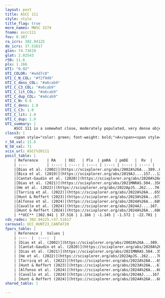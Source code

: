 ```yaml
---
layout: post
title: ASCC 111
style: style
title_flag: true
more_names: MWSC 3274
fname: ascc111
fov: 0.387
ra_icrs: 302.94125
de_icrs: 37.51617
glon: 74.73619
glat: 2.02543
r50: 11.6
plx: 1.166
UTI: "0.92"
UTI_COLOR: "#add7c0"
UTI_C_N_COL: "#f2f9d6"
UTI_C_dens_COL: "#a6cab9"
UTI_C_C3_COL: "#a6cab9"
UTI_C_lit_COL: "#a6cab9"
UTI_C_dup_COL: "#a6cab9"
UTI_C_N: 0.6
UTI_C_dens: 1.0
UTI_C_C3: 1.0
UTI_C_lit: 1.0
UTI_C_dup: 1.0
UTI_summary: |
    ASCC 111 is a somewhat close, moderately populated, very dense object of very high C3 quality. It is very well-studied in the literature.
class3: |
    <span style="color: green; font-weight: bold;">A</span><span style="color: green; font-weight: bold;">A</span>
r_50_val: 11.6
N_50_val: 71
scix_url: ASCC%20111
posit_table: |
    | Reference    | RA    | DEC   | Plx  | pmRA  | pmDE   |  Rv  |
    | :---         | :---: | :---: | :---: | :---: | :---: | :---: |
    |[Dias et al. (2002)](https://scixplorer.org/abs/2002A%26A...389..871D) | 302.804 | 37.45 | -- | -0.08 | 0.14 | -11.06 |
    |[Bica et al. (2019)](https://scixplorer.org/abs/2019AJ....157...12B) | 302.801 | 37.45 | -- | -- | -- | -- |
    |[Cantat-Gaudin et al. (2020)](https://scixplorer.org/abs/2020A%26A...640A...1C) | 302.891 | 37.515 | 1.166 | -1.15 | -1.524 | -- |
    |[Dias et al. (2021)](https://scixplorer.org/abs/2021MNRAS.504..356D) | 302.758 | 37.488 | 1.168 | -1.168 | -1.525 | -22.689 |
    |[He et al. (2022)](https://scixplorer.org/abs/2022ApJS..262....7H) | 302.921 | 37.471 | 1.156 | -1.14 | -1.579 | -- |
    |[Tarricq et al. (2022)](https://scixplorer.org/abs/2022A%26A...659A..59T) | 302.96 | 37.544 | 1.15 | -1.144 | -1.585 | -- |
    |[Hunt & Reffert (2023)](https://scixplorer.org/abs/2023A%26A...673A.114H) | 302.961 | 37.531 | 1.16 | -1.146 | -1.576 | -14.2 |
    |[Alfonso et al. (2024)](https://scixplorer.org/abs/2024A%26A...689A..18A) | 302.941 | 37.479 | 1.129 | -1.145 | -1.59 | -- |
    |[Cavallo et al. (2024)](https://scixplorer.org/abs/2024AJ....167...12C) | 302.952 | 37.514 | 1.164 | -- | -- | -- |
    |[Hunt & Reffert (2024)](https://scixplorer.org/abs/2024A%26A...686A..42H) | 302.961 | 37.531 | 1.16 | -1.146 | -1.576 | -14.2 |
    | **UCC** |302.941 | 37.516 | 1.166 | -1.145 | -1.572 | -22.701 | 
cds_radec: 302.94125,+37.51617
carousel: UCC_HUNT23_CANTAT20
fpars_table: |
    | Reference |  Values |
    | :---  |  :---:  |
    | [Dias et al. (2002)](https://scixplorer.org/abs/2002A%26A...389..871D) | `E(B-V)=0.3, Dist=1600.0, Age=7.05` |
    | [Cantat-Gaudin et al. (2020)](https://scixplorer.org/abs/2020A%26A...640A...1C) | `AVNN=0.39, DMNN=9.65, AgeNN=8.44` |
    | [Dias et al. (2021)](https://scixplorer.org/abs/2021MNRAS.504..356D) | `Av=0.605, Dist=819, logage=8.507, [Fe/H]=0.08` |
    | [He et al. (2022)](https://scixplorer.org/abs/2022ApJS..262....7H) | `A0=1.05, logAge=7.9` |
    | [Tarricq et al. (2022)](https://scixplorer.org/abs/2022A%26A...659A..59T) | `Dist=829, logAgeNN=8.42` |
    | [Hunt & Reffert (2023)](https://scixplorer.org/abs/2023A%26A...673A.114H) | `AV50=0.671, diffAV50=1.27, MOD50=9.581, logAge50=7.896` |
    | [Alfonso et al. (2024)](https://scixplorer.org/abs/2024A%26A...689A..18A) | `AV=0.39097, MOD=9.64906, logAge=8.68338, Z=0.08088` |
    | [Cavallo et al. (2024)](https://scixplorer.org/abs/2024AJ....167...12C) | `AV50=0.71, dMod50=9.6, logAge50=8.37, [Fe/H]50=-0.03` |
    | [Hunt & Reffert (2024)](https://scixplorer.org/abs/2024A%26A...686A..42H) | `MassJ=312.119` |
shared_table: |
    
---
```

